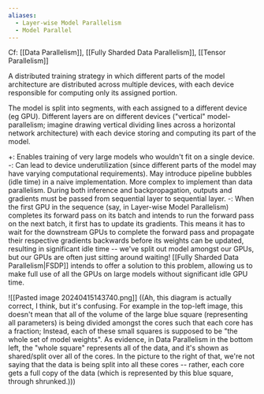 ```yaml
---
aliases:
  - Layer-wise Model Parallelism
  - Model Parallel
---
```


Cf: [[Data Parallelism]], [[Fully Sharded Data Parallelism]], [[Tensor Parallelism]]

A distributed training strategy in which different parts of the model architecture are distributed across multiple devices, with each device responsible for computing only its assigned portion.

The model is split into segments, with each assigned to a different device (eg GPU).  Different layers are on different devices ("vertical" model-parallelism; imagine drawing vertical dividing lines across a horizontal network architecture) with each device storing and computing its part of the model.

+: Enables training of very large models who wouldn't fit on a single device.
-: Can lead to device underutilization (since different parts of the model may have varying computational requirements). May introduce pipeline bubbles (idle time) in a naive implementation. More complex to implement than data parallelism. During both inference and backpropagation, outputs and gradients must be passed from sequential layer to sequential layer.
-: When the first GPU in the sequence (say, in Layer-wise Model Parallelism) completes its forward pass on its batch and intends to run the forward pass on the next batch, it first has to update its gradients. This means it has to wait for the downstream GPUs to complete the forward pass and propagate their respective gradients backwards before its weights can be updated, resulting in significant idle time -- we've split out model amongst our GPUs, but our GPUs are often just sitting around waiting! [[Fully Sharded Data Parallelism|FSDP]] intends to offer a solution to this problem, allowing us to make full use of all the GPUs on large models without significant idle GPU time.



![[Pasted image 20240415143740.png]]
((Ah, this diagram is actually correct, I think, but it's confusing. For example in the top-left image, this doesn't mean that all of the volume of the large blue square (representing all parameters) is being divided amongst the cores such that each core has a fraction; Instead, each of these small squares is supposed to be "the whole set of model weights". As evidence, in Data Parallelism in the bottom left, the "whole square" represents all of the data, and it's shown as shared/split over all of the cores. In the picture to the right of that, we're not saying that the data is being split into all these cores -- rather, each core gets a full copy of the data (which is represented by this blue square, through shrunked.)))